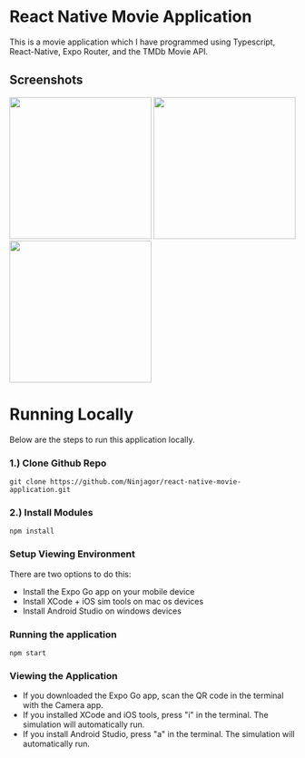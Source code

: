 # React Native Movie Application
This is a movie application which I have programmed using Typescript, React-Native, Expo Router, and the TMDb Movie API.

## Screenshots
<img src="https://github.com/Ninjagor/react-native-movie-application/assets/88942472/8306ae3b-6822-408e-9a0f-ff2705e29794" width="250">
<img src="https://github.com/Ninjagor/react-native-movie-application/assets/88942472/8577d6ab-869d-440a-b65a-46453b5e4362" width="250">
<img src="https://github.com/Ninjagor/react-native-movie-application/assets/88942472/1befec6f-7ac6-4f4b-885d-07a936964557" width="250">


# Running Locally
Below are the steps to run this application locally.

### 1.) Clone Github Repo
```
git clone https://github.com/Ninjagor/react-native-movie-application.git
```

### 2.) Install Modules
```
npm install
```

### Setup Viewing Environment
There are two options to do this:
- Install the Expo Go app on your mobile device
- Install XCode + iOS sim tools on mac os devices
- Install Android Studio on windows devices

### Running the application
```
npm start
```

### Viewing the Application
- If you downloaded the Expo Go app, scan the QR code in the terminal with the Camera app.
- If you installed XCode and iOS tools, press "i" in the terminal. The simulation will automatically run.
- If you install Android Studio, press "a" in the terminal. The simulation will automatically run.

